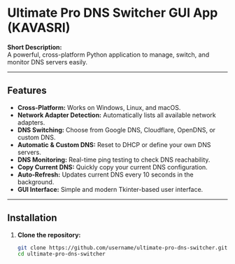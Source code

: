 # Ultimate Pro DNS Switcher GUI App (KAVASRI)

**Short Description:**  
A powerful, cross-platform Python application to manage, switch, and monitor DNS servers easily.

---

## Features

- **Cross-Platform:** Works on Windows, Linux, and macOS.
- **Network Adapter Detection:** Automatically lists all available network adapters.
- **DNS Switching:** Choose from Google DNS, Cloudflare, OpenDNS, or custom DNS.
- **Automatic & Custom DNS:** Reset to DHCP or define your own DNS servers.
- **DNS Monitoring:** Real-time ping testing to check DNS reachability.
- **Copy Current DNS:** Quickly copy your current DNS configuration.
- **Auto-Refresh:** Updates current DNS every 10 seconds in the background.
- **GUI Interface:** Simple and modern Tkinter-based user interface.

---

## Installation

1. **Clone the repository:**
   ```bash
   git clone https://github.com/username/ultimate-pro-dns-switcher.git
   cd ultimate-pro-dns-switcher
